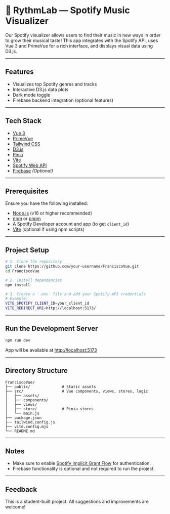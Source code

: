 
# 🎵 RythmLab — Spotify Music Visualizer

Our Spotify visualizer allows users to find their music in new ways in order to grow their musical taste! This app integrates with the Spotify API, uses Vue 3 and PrimeVue for a rich interface, and displays visual data using D3.js.

---

## Features

- Visualizes top Spotify genres and tracks
- Interactive D3.js data plots
- Dark mode toggle
- Firebase backend integration (optional features)

---

## Tech Stack

- [Vue 3](https://vuejs.org/)
- [PrimeVue](https://www.primefaces.org/primevue/)
- [Tailwind CSS](https://tailwindcss.com/)
- [D3.js](https://d3js.org/)
- [Pinia](https://pinia.vuejs.org/)
- [Vite](https://vitejs.dev/)
- [Spotify Web API](https://developer.spotify.com/documentation/web-api/)
- [Firebase](https://firebase.google.com/) *(Optional)*

---

## Prerequisites

Ensure you have the following installed:

- [Node.js](https://nodejs.org/) (v16 or higher recommended)
- [npm](https://www.npmjs.com/) or [pnpm](https://pnpm.io/)
- A Spotify Developer account and app (to get `client_id`)
- [Vite](https://vitejs.dev/) (optional if using npm scripts)

---

## Project Setup

```bash
# 1. Clone the repository
git clone https://github.com/your-username/FranciscoVue.git
cd FranciscoVue

# 2. Install dependencies
npm install

# 3. Create a `.env` file and add your Spotify API credentials
# Example:
VITE_SPOTIFY_CLIENT_ID=your_client_id
VITE_REDIRECT_URI=http://localhost:5173/
```

---

## Run the Development Server

```bash
npm run dev
```

App will be available at [http://localhost:5173](http://localhost:5173)

---

## Directory Structure

```
FranciscoVue/
├── public/              # Static assets
├── src/                 # Vue components, views, stores, logic
│   ├── assets/          
│   ├── components/      
│   ├── views/           
│   ├── store/           # Pinia stores
│   └── main.js          
├── package.json         
├── tailwind.config.js   
├── vite.config.mjs      
└── README.md            
```

---

## Notes

- Make sure to enable [Spotify Implicit Grant Flow](https://developer.spotify.com/documentation/general/guides/authorization-guide/#implicit-grant-flow) for authentication.
- Firebase functionality is optional and not required to run the project.

---

## Feedback

This is a student-built project. All suggestions and improvements are welcome!
